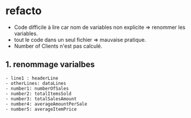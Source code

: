 # refacto 

- Code difficile à lire car nom de variables non explicite => renommer les variables.
- tout le code dans un seul fichier => mauvaise pratique.
- Number of Clients n'est pas calculé.


## 1. renommage varialbes 
    - line1 : headerLine
    - otherLines: dataLines
    - number1: numberOfSales
    - number2: totalItemsSold
    - number3: totalSalesAmount
    - number4: averageAmountPerSale
    - number5: averageItemPrice


